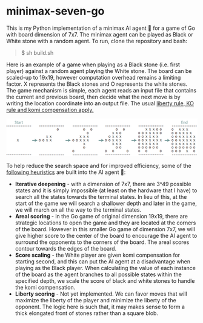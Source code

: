 # minimax-seven-go

This is my Python implementation of a minimax AI agent :robot: for a game of Go with board dimension of 7x7. The minimax agent can be played as Black or White stone with a random agent. To run, clone the repository and bash:

> $ sh build.sh

Here is an example of a game when playing as a Black stone (i.e. first player) against a random agent playing the White stone. The board can be scaled-up to 19x19, however computation overhead remains a limiting factor. X represents the Black stones and O represents the white stones. The game mechanism is simple, each agent reads an input file that contains the current and previous board, then decide what the next move is by writing the location coordinate into an output file. The usual [liberty rule, KO rule and komi compensation apply.](https://en.wikipedia.org/wiki/Rules_of_Go)

![Game](/readme/game_progression.png)

To help reduce the search space and for improved efficiency, some of the [following heuristics](https://en.wikipedia.org/wiki/Go_strategy_and_tactics) are built into the AI agent :robot::
* **Iterative deepening** - with a dimension of 7x7, there are 3^49 possible states and it is simply impossible (at least on the hardware that I have) to search all the states towards the terminal states. In lieu of this, at the start of the game we will search a shallower depth and later in the game, we will march on all the way to the terminal states. 
* **Areal scoring** - in the Go game of original dimension 19x19, there are strategic locations to open the game and they are located at the corners of the board. However in this smaller Go game of dimension 7x7, we will give higher score to the center of the board to encourage the AI agent to surround the opponents to the corners of the board. The areal scores contour towards the edges of the board.
* **Score scaling** - the White player are given komi compensation for starting second, and this can put the AI agent at a disadvantage when playing as the Black player. When calculating the value of each instance of the board as the agent branches to all possible states within the specified depth, we scale the score of black and white stones to handle the komi compensation. 
* **Liberty scoring** - Not yet implemented. We can favor moves that will maximize the liberty of the player and minimize the liberty of the opponent. The logic here is such that, it may makes sense to form a thick elongated front of stones rather than a square blob. 
